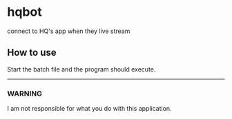 # hqbot
connect to HQ's app when they live stream
## How to use
Start the batch file and the program should execute.
***
### WARNING
I am not responsible for what you do with this application.
